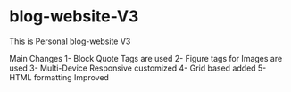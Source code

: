 # blog-website-V3
This is Personal blog-website V3

Main Changes
1- Block Quote Tags are used
2- Figure tags for Images are used
3- Multi-Device Responsive customized 
4- Grid based added 
5- HTML formatting Improved
